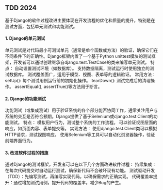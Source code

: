 ## TDD 2024
基于Django的软件过程改进主要体现在开发流程的优化和质量的提升，特别是在测试方面，包括单元测试和功能测试。
#### 1. Django的单元测试
单元测试是对代码最小可测试单元（通常是单个函数或方法）的验证，确保它们在不同条件下的正确性。Django框架内置了一个基于Python unittest模块的测试框架，开发者可以通过创建继承自django.test.TestCase的类来编写单元测试。
特点：
自动设置测试环境（如数据库）。
支持数据隔离，测试运行时使用独立的测试数据库。
测试覆盖面广，适用于模型、视图、表单等的逻辑验证。
常用方法：
setUp(): 每个测试用例运行前的初始化操作。
tearDown(): 测试完成后的清理操作。
assertEqual(), assertTrue()等方法用于断言。
#### 2. Django的功能测试
功能测试（或集成测试）用于验证系统的各个部分能否协同工作，通常关注用户与系统的交互是否符合预期。Django提供了基于Selenium或django.test.Client的功能测试。
特点：
模拟用户行为，测试整个系统的工作流程。
可以验证视图层面的响应，如页面内容、表单提交等。
实现方法：
使用django.test.Client类可以模拟HTTP请求，测试视图响应。
使用Selenium等工具可以自动化浏览器操作，验证前端界面行为。
#### 3. 改进软件过程的措施
通过Django的测试框架，开发者可以在以下几个方面改进软件过程：
持续集成：在每次代码提交时自动运行测试，确保新代码不会破坏现有功能。
测试驱动开发（TDD）：先编写测试，再编写实现代码，以确保需求的正确实现。
代码覆盖率提升：通过增加测试用例，提升代码的覆盖率，减少Bug的产生。
